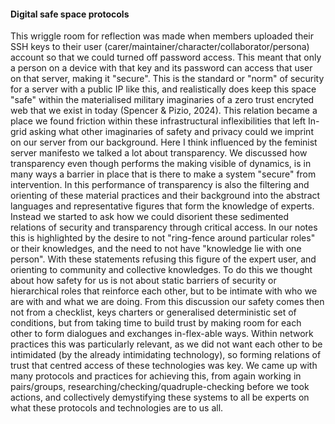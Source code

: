 #### Digital safe space protocols

This wriggle room for reflection was made when members uploaded their SSH keys to their user (carer/maintainer/character/collaborator/persona) account so that we could turned off password access. This meant that only a person on a device with that key and its password can access that user on that server, making it "secure". This is the standard or "norm" of security for a server with a public IP like this, and realistically does keep this space "safe" within the materialised military imaginaries of a zero trust encryted web that we exist in today (Spencer & Pizio, 2024). This relation became a place we found friction within these infrastructural inflexibilities that left In-grid asking what other imaginaries of safety and privacy could we imprint on our server from our background. Here I think influenced by the feminist server manifesto we talked a lot about transparency. We discussed how transparency even though performs the making visible of dynamics, is in many ways a barrier in place that is there to make a system "secure" from intervention. In this performance of transparency is also the filtering and orienting of these material practices and their background into the abstract languages and representative figures that form the knowledge of experts. Instead we started to ask how we could disorient these sedimented relations of security and transparency through critical access. In our notes this is highlighted by the desire to not "ring-fence around particular roles" or their knowledges, and the need to not have "knowledge lie with one person". With these statements refusing this figure of the expert user, and orienting to community and collective knowledges. To do this we thought about how safety for us is not about static barriers of security or hierarchical roles that reinforce each other, but to be intimate with who we are with and what we are doing. From this discussion our safety comes then not from a checklist, keys charters or generalised deterministic set of conditions, but from taking time to build trust by making room for each other to form dialogues and exchanges in-flex-able ways. Within network practices this was particularly relevant, as we did not want each other to be intimidated (by the already intimidating technology), so forming relations of trust that centred access of these technologies was key. We came up with many protocols and practices for achieving this, from again working in pairs/groups, researching/checking/quadruple-checking before we took actions, and collectively demystifying these systems to all be experts on what these protocols and technologies are to us all. 


